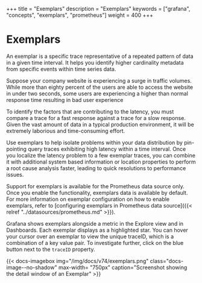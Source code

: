 +++
title = "Exemplars"
description = "Exemplars"
keywords = ["grafana", "concepts", "exemplars", "prometheus"]
weight = 400
+++

# Exemplars

An exemplar is a specific trace representative of a repeated pattern of data in a given time interval. It helps you identify higher cardinality metadata from specific events within time series data.

Suppose your company website is experiencing a surge in traffic volumes. While more than eighty percent of the users are able to access the website in under two seconds, some users are experiencing a higher than normal response time resulting in bad user experience

To identify the factors that are contributing to the latency, you must compare a trace for a fast response against a trace for a slow response. Given the vast amount of data in a typical production environment, it will be extremely laborious and time-consuming effort. 

Use exemplars to help isolate problems within your data distribution by pin-pointing query traces exhibiting high latency within a time interval. Once you localize the latency problem to a few exemplar traces, you can combine it with additional system based information or location properties to perform a root cause analysis faster, leading to quick resolutions to performance issues.

Support for exemplars is available for the Prometheus data source only. Once you enable the functionality, exemplars data is available by default. For more information on exemplar configuration on how to enable exemplars, refer to [configuring exemplars in Prometheus data source]({{< relref "../datasources/prometheus.md" >}}).

Grafana shows exemplars alongside a metric in the Explore view and in Dashboards. Each exemplar displays as a highlighted star. You can hover your cursor over an exemplar to view the unique traceID, which is a combination of a key value pair. To investigate further, click on the blue button next to the `traceID` property. 

{{< docs-imagebox img="/img/docs/v74/exemplars.png" class="docs-image--no-shadow" max-width= "750px" caption="Screenshot showing the detail window of an Exemplar" >}}
